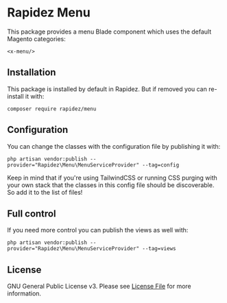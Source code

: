 # Rapidez Menu

This package provides a menu Blade component which uses the default Magento categories:
```
<x-menu/>
```

## Installation

This package is installed by default in Rapidez. But if removed you can re-install it with:
```
composer require rapidez/menu
```

## Configuration

You can change the classes with the configuration file by publishing it with:
```
php artisan vendor:publish --provider="Rapidez\Menu\MenuServiceProvider" --tag=config
```
Keep in mind that if you're using TailwindCSS or running CSS purging with your own stack that the classes in this config file should be discoverable. So add it to the list of files!

## Full control

If you need more control you can publish the views as well with:
```
php artisan vendor:publish --provider="Rapidez\Menu\MenuServiceProvider" --tag=views
```

## License

GNU General Public License v3. Please see [License File](LICENSE) for more information.
